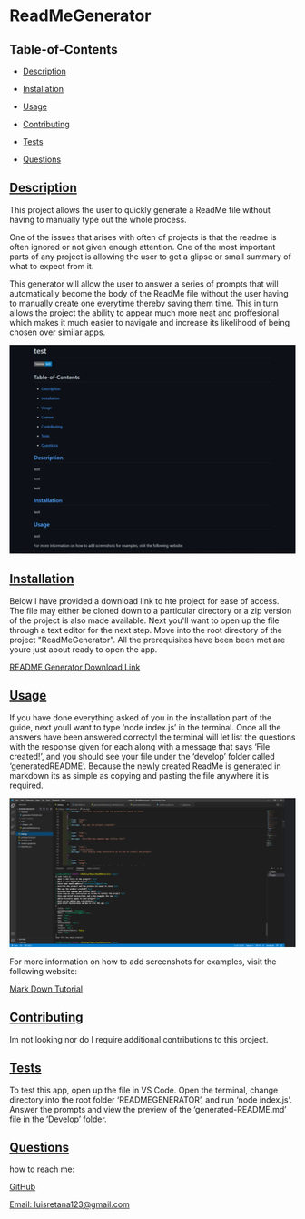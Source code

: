 #  ReadMeGenerator
  
   

  ## Table-of-Contents

  * [Description](#description)
  * [Installation](#installation)
  * [Usage](#usage)
   
  * [Contributing](#contributing)
  * [Tests](#tests)
  * [Questions](#questions)
  
  ## [Description](#table-of-contents)

  This project allows the user to quickly generate a ReadMe file without having to manually type out the whole process.

  One of the issues that arises with often of projects is that the readme is often ignored or not given enough attention. One of the most important parts of any project is allowing the user to get a glipse or small summary of what to expect from it.

  This generator will allow the user to answer a series of prompts that will automatically become the body of the ReadMe file without the user having to manually create one everytime thereby saving them time. This in turn allows the project the ability to appear much more neat and proffesional which makes it much easier to navigate and increase its likelihood of being chosen over similar apps.

![projectimg](utils/Images/vid/example.png?raw=true"projectimgpng")
  
  

  ## [Installation](#table-of-contents)

  Below I have provided a download link to hte project for ease of access. The file may either be cloned down to a particular directory or a zip version of the project is also made available. Next you'll want to open up the file through a text editor for the next step. Move into the root directory of the project "ReadMeGenerator". All the prerequisites have been been met are youre just about ready to open the app.

  [README Generator Download Link](https://github.com/lretana1/ReadMeGenerator)
  

  ## [Usage](#table-of-contents)

  If you have done everything asked of you in the installation part of the guide, next youll want to type ‘node index.js’ in the terminal. Once all the answers have been answered correctyl the terminal will let list the questions with the response given for each along with a message that says ‘File created!’, and you should see your file under the ‘develop’ folder called ‘generatedREADME’. Because the newly created ReadMe is generated in markdown its as simple as copying and pasting the file anywhere it is required.

  ![projectimg](utils/Images/vid/ReadMeSnap.png?raw=true"projectimgpng")
  
  For more information on how to add screenshots for examples, visit the following website:
  
  [Mark Down Tutorial](https://agea.github.io/tutorial.md/)
  
   

  ## [Contributing](#table-of-contents)
  
  
  Im not looking nor do I require additional contributions to this project.
    

  ## [Tests](#table-of-contents)

  To test this app, open up the file in VS Code. Open the terminal, change directory into the root folder ‘READMEGENERATOR’, and run ‘node index.js’. Answer the prompts and view the preview of the ‘generated-README.md’ file in the ‘Develop’ folder.

  ## [Questions](#table-of-contents)

  how to reach me:

  [GitHub](https://github.com/lretana1)

  [Email: luisretana123@gmail.com](mailto:luisretana123@gmail.com)
